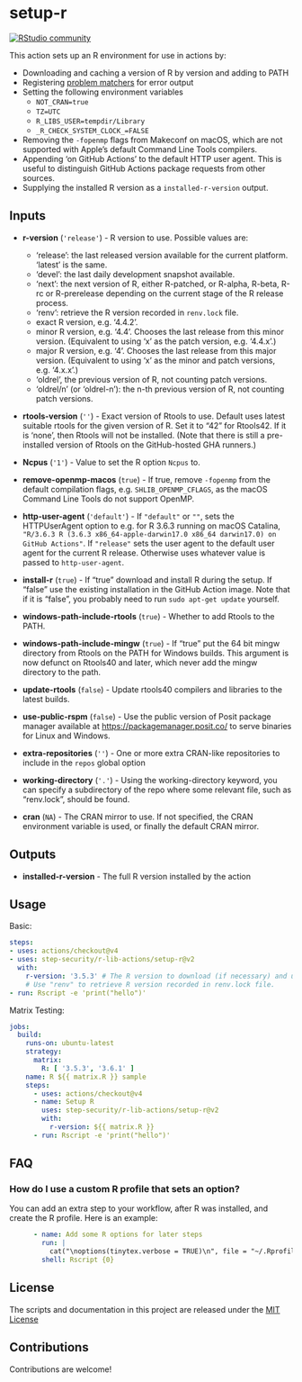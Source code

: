 
<!-- README.md is generated from README.Rmd. Please edit that file -->

# setup-r

[![RStudio
community](https://img.shields.io/badge/community-github--actions-blue?style=social&logo=rstudio&logoColor=75AADB)](https://community.rstudio.com/new-topic?category=Package%20development&tags=github-actions)

This action sets up an R environment for use in actions by:

- Downloading and caching a version of R by version and adding to PATH
- Registering [problem
  matchers](https://github.com/step-security/r-lib-actions/tree/main/setup-r/.github)
  for error output
- Setting the following environment variables
  - `NOT_CRAN=true`
  - `TZ=UTC`
  - `R_LIBS_USER=tempdir/Library`
  - `_R_CHECK_SYSTEM_CLOCK_=FALSE`
- Removing the `-fopenmp` flags from Makeconf on macOS, which are not
  supported with Apple’s default Command Line Tools compilers.
- Appending ‘on GitHub Actions’ to the default HTTP user agent. This is
  useful to distinguish GitHub Actions package requests from other
  sources.
- Supplying the installed R version as a `installed-r-version` output.

## Inputs

- **r-version** (`'release'`) - R version to use. Possible values are:

  - ‘release’: the last released version available for the current
    platform. ‘latest’ is the same.
  - ‘devel’: the last daily development snapshot available.
  - ‘next’: the next version of R, either R-patched, or R-alpha, R-beta,
    R-rc or R-prerelease depending on the current stage of the R release
    process.
  - ‘renv’: retrieve the R version recorded in `renv.lock` file.
  - exact R version, e.g. ‘4.4.2’.
  - minor R version, e.g. ‘4.4’. Chooses the last release from this
    minor version. (Equivalent to using ‘x’ as the patch version,
    e.g. ‘4.4.x’.)
  - major R version, e.g. ‘4’. Chooses the last release from this major
    version. (Equivalent to using ‘x’ as the minor and patch versions,
    e.g. ‘4.x.x’.)
  - ‘oldrel’, the previous version of R, not counting patch versions.
  - ‘oldrel/n’ (or ‘oldrel-n’): the n-th previous version of R, not
    counting patch versions.

- **rtools-version** (`''`) - Exact version of Rtools to use. Default
  uses latest suitable rtools for the given version of R. Set it to “42”
  for Rtools42. If it is ‘none’, then Rtools will not be installed.
  (Note that there is still a pre-installed version of Rtools on the
  GitHub-hosted GHA runners.)

- **Ncpus** (`'1'`) - Value to set the R option `Ncpus` to.

- **remove-openmp-macos** (`true`) - If true, remove `-fopenmp` from the
  default compilation flags, e.g. `SHLIB_OPENMP_CFLAGS`, as the macOS
  Command Line Tools do not support OpenMP.

- **http-user-agent** (`'default'`) - If `"default"` or `""`, sets the
  HTTPUserAgent option to e.g. for R 3.6.3 running on macOS Catalina,
  `"R/3.6.3 R (3.6.3 x86_64-apple-darwin17.0 x86_64 darwin17.0) on GitHub Actions"`.
  If `"release"` sets the user agent to the default user agent for the
  current R release. Otherwise uses whatever value is passed to
  `http-user-agent`.

- **install-r** (`true`) - If “true” download and install R during the
  setup. If “false” use the existing installation in the GitHub Action
  image. Note that if it is “false”, you probably need to run
  `sudo apt-get update` yourself.

- **windows-path-include-rtools** (`true`) - Whether to add Rtools to
  the PATH.

- **windows-path-include-mingw** (`true`) - If “true” put the 64 bit
  mingw directory from Rtools on the PATH for Windows builds. This
  argument is now defunct on Rtools40 and later, which never add the
  mingw directory to the path.

- **update-rtools** (`false`) - Update rtools40 compilers and libraries
  to the latest builds.

- **use-public-rspm** (`false`) - Use the public version of Posit
  package manager available at <https://packagemanager.posit.co/> to
  serve binaries for Linux and Windows.

- **extra-repositories** (`''`) - One or more extra CRAN-like
  repositories to include in the `repos` global option

- **working-directory** (`'.'`) - Using the working-directory keyword,
  you can specify a subdirectory of the repo where some relevant file,
  such as “renv.lock”, should be found.

- **cran** (`NA`) - The CRAN mirror to use. If not specified, the CRAN
  environment variable is used, or finally the default CRAN mirror.

## Outputs

- **installed-r-version** - The full R version installed by the action

## Usage

Basic:

``` yaml
steps:
- uses: actions/checkout@v4
- uses: step-security/r-lib-actions/setup-r@v2
  with:
    r-version: '3.5.3' # The R version to download (if necessary) and use.
    # Use "renv" to retrieve R version recorded in renv.lock file.
- run: Rscript -e 'print("hello")'
```

Matrix Testing:

``` yaml
jobs:
  build:
    runs-on: ubuntu-latest
    strategy:
      matrix:
        R: [ '3.5.3', '3.6.1' ]
    name: R ${{ matrix.R }} sample
    steps:
      - uses: actions/checkout@v4
      - name: Setup R
        uses: step-security/r-lib-actions/setup-r@v2
        with:
          r-version: ${{ matrix.R }}
      - run: Rscript -e 'print("hello")'
```

## FAQ

### How do I use a custom R profile that sets an option?

You can add an extra step to your workflow, after R was installed, and
create the R profile. Here is an example:

``` yaml
      - name: Add some R options for later steps
        run: |
          cat("\noptions(tinytex.verbose = TRUE)\n", file = "~/.Rprofile", append = TRUE)
        shell: Rscript {0}
```

## License

The scripts and documentation in this project are released under the
[MIT License](LICENSE)

## Contributions

Contributions are welcome!
